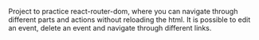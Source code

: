 Project to practice react-router-dom, where you can navigate through different parts and actions without reloading the html. It is possible to edit an event, delete an event and navigate through different links.
